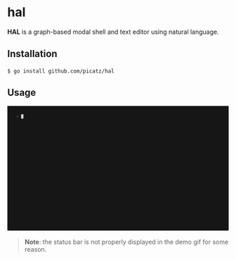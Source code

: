 # hal
 
**HAL** is a graph-based modal shell and text editor using natural language.

## Installation

```console
$ go install github.com/picatz/hal
```

## Usage

![hal](./demo.gif)

> **Note**: the status bar is not properly displayed in the demo gif for some reason.